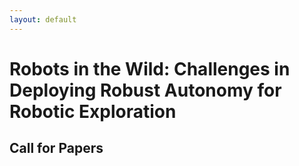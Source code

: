 ```yaml
---
layout: default
---
```


# **Robots in the Wild: Challenges in Deploying Robust Autonomy for Robotic Exploration**

## **Call for Papers**
